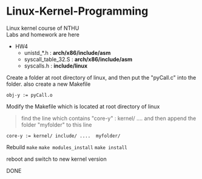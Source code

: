 # Linux-Kernel-Programming
Linux kernel course of NTHU <br /> Labs and homework are here

- HW4
    - unistd_*.h :          **arch/x86/include/asm**
    - syscall_table_32.S :  **arch/x86/include/asm**
    - syscalls.h :          **include/linux**

Create a folder at root directory of linux,
and then put the "pyCall.c" into the folder.
also create a new Makefile
```
obj-y := pyCall.o
```

Modify the Makefile which is located at root directory of linux
> find the line which contains "core-y" : kernel/ ....
and then append the folder "myfolder" to this line
```
core-y := kernel/ include/ ....  myfolder/
```

Rebuild
`make`
`make modules_install`
`make install`

reboot and switch to new kernel version

DONE
